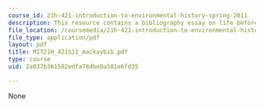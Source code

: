 ```yaml
---
course_id: 21h-421-introduction-to-environmental-history-spring-2011
description: This resource contains a bibliography essay on life before the quabbin.
file_location: /coursemedia/21h-421-introduction-to-environmental-history-spring-2011/2a037b361582edfa78dbe0a501e6fd35_MIT21H_421S11_mackaybib.pdf
file_type: application/pdf
layout: pdf
title: MIT21H_421S11_mackaybib.pdf
type: course
uid: 2a037b361582edfa78dbe0a501e6fd35

---
```

None